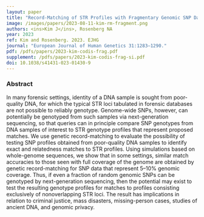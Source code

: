 ```yaml
---
layout: paper
title: "Record-Matching of STR Profiles with Fragmentary Genomic SNP Data"
image: /images/papers/2023-08-11-kim-rm-fragment.png
authors: <ins>Kim J</ins>, Rosenberg NA
year: 2023
ref: Kim and Rosenberg. 2023. EJHG 
journal: "European Journal of Human Genetics 31:1283–1290."
pdf: /pdfs/papers/2023-kim-codis-frag.pdf
supplement: /pdfs/papers/2023-kim-codis-frag-si.pdf
doi: 10.1038/s41431-023-01430-9
---
```


### Abstract
In many forensic settings, identity of a DNA sample is sought from poor-quality DNA, for which the typical STR loci tabulated in forensic databases are not possible to reliably genotype. Genome-wide SNPs, however, can potentially be genotyped from such samples via next-generation sequencing, so that queries can in principle compare SNP genotypes from DNA samples of interest to STR genotype profiles that represent proposed matches. We use genetic record-matching to evaluate the possibility of testing SNP profiles obtained from poor-quality DNA samples to identify exact and relatedness matches to STR profiles. Using simulations based on whole-genome sequences, we show that in some settings, similar match accuracies to those seen with full coverage of the genome are obtained by genetic record-matching for SNP data that represent 5–10% genomic coverage. Thus, if even a fraction of random genomic SNPs can be genotyped by next-generation sequencing, then the potential may exist to test the resulting genotype profiles for matches to profiles consisting exclusively of nonoverlapping STR loci. The result has implications in relation to criminal justice, mass disasters, missing-person cases, studies of ancient DNA, and genomic privacy.

